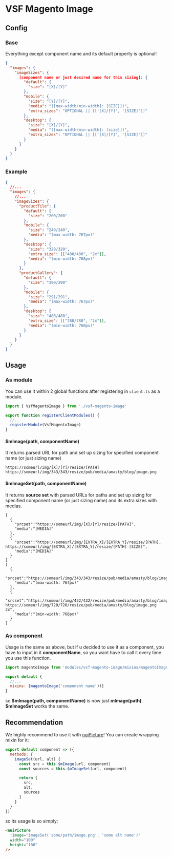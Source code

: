 # VSF Magento Image

## Config

### Base

Everything except component name and its default property is optional!

```json
{
  "images": {
    "imageSizes": {
      [component name or just desired name for this sizing]: {
        "default": {
          "size": "[X]/[Y]"
        },
        "mobile": {
          "size": "[Y]/[Y]",
          "media": "([max-width/min-width]: [SIZE]])",
          "extra_sizes": "OPTIONAL || [['[X]/[Y]', '[SIZE]']]"
        },
        "desktop": {
          "size": "[X]/[Y]",
          "media": "([max-width/min-width]: [size]])",
          "extra_sizes": "OPTIONAL || [['[X]/[Y]', '[SIZE]']]"
        }
      }
    }
  }
}
```

### Example

```json
{
  //...
  "images": {
    //...
    "imageSizes": {
      "productTile": {
        "default": {
          "size": "200/200"
        },
        "mobile": {
          "size": "240/240",
          "media": "(max-width: 767px)"
        },
        "desktop": {
          "size": "320/320",
          "extra_size": [["480/480", "2x"]],
          "media": "(min-width: 768px)"
        }
      },
      "productGallery": {
        "default": {
          "size": "390/390"
        },
        "mobile": {
          "size": "291/291",
          "media": "(max-width: 767px)"
        },
        "desktop": {
          "size": "480/480",
          "extra_size": [["780/780", "2x"]],
          "media": "(min-width: 768px)"
        }
      }
    }
  }
}
```

## Usage

### As module

You can use it within 2 global functions after registering in `client.ts` as a module.

```js
import { VsfMagentoImage } from './vsf-magento-image'

export function registerClientModules() {
  //...
  registerModule(VsfMagentoImage)
}
```

#### \$mImage(path, componentName)

It returns parsed URL for path and set up sizing for specified component name (or just sizing name)

```
https://someurl/img/[X]/[Y]/resize/[PATH]
https://someurl/img/343/343/resize/pub/media/amasty/blog/image.png

```

#### \$mImageSet(path, componentName)

It returns **source set** with parsed URLs for paths and set up sizing for specified component name (or just sizing name) and its extra sizes with medias.

```
[
  {
    "srcset":"https://someurl/img/[X]/[Y]/resize/[PATH]",
    "media":"[MEDIA]"
  },
  {
    "srcset":"https://someurl/img/[EXTRA_X]/[EXTRA_Y]/resize/[PATH], https://someurl/img/[EXTRA_X]/[EXTRA_Y]/resize/[PATH] [SIZE]",
    "media":"[MEDIA]"
  }
]
[
  {
    "srcset":"https://someurl/img/343/343/resize/pub/media/amasty/blog/image.png",
    "media":"(max-width: 767px)"
  },
  {
    "srcset":"https://someurl/img/432/432/resize/pub/media/amasty/blog/image.png, https://someurl/img/720/720/resize/pub/media/amasty/blog/image.png 2x",
    "media":"(min-width: 768px)"
  }
]
```

### As component

Usage is the same as above, but if u decided to use it as a component, you have to input in it **componentName**, so you want have to call it every time you use this function.

```js
import magentoImage from 'modules/vsf-magento-image/mixins/magentoImage.js'

export default {
  //...
  mixins: [magentoImage('component name'))]
}
```

so **\$mImage(path, componentName)** is now just **mImage(path)**. **\$mImageSet** works the same.

## Recommendation

We highly recommend to use it with [nuiPicture](https://github.com/naked-ui/vue)! You can create wrapping mixin for it:

```js
export default component => ({
  methods: {
    imageSet(url, alt) {
      const src = this.$mImage(url, component)
      const sources = this.$mImageSet(url, component)

      return {
        src,
        alt,
        sources
      }
    }
  }
})
```

so its usage is so simply:

```html
<nuiPicture
  :image="imageSet('some/path/image.png', 'some alt name')"
  width="100"
  height="100"
/>
```

